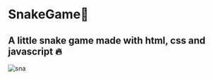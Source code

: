 # SnakeGame🐍 
## A little snake game made with html, css and javascript 🔥
![sna](https://user-images.githubusercontent.com/94203956/156457525-c50e6907-ad5d-4527-8ddf-f1083d1c9525.PNG)
